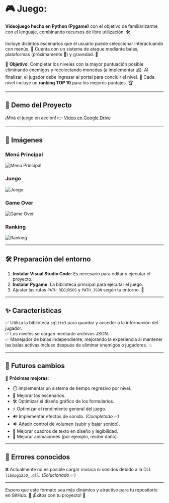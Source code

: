 # 🎮 Juego: 

**Videojuego hecho en Python (Pygame)** con el objetivo de familiarizarme con el lenguaje, combinando recursos de libre utilización. 🛠️ 

Incluye distintos escenarios que el usuario puede seleccionar interactuando con menús. 📜 Cuenta con un sistema de ataque mediante balas, plataformas (próximamente 🚧) y gravedad. 🌌

🎯 **Objetivo**: Completar los niveles con la mayor puntuación posible eliminando enemigos y recolectando monedas (a implementar 💰). Al finalizar, el jugador debe ingresar al portal para concluir el nivel. 🚪 Cada nivel incluye un **ranking TOP 10** para los mejores puntajes. 🏆

---

## 🎥 Demo del Proyecto

¡Mirá el juego en acción! 👉 [Video en Google Drive](https://drive.google.com/file/d/1kFLGx_ke-waVkJksnOW7EMRiVJQZSXF8/view)

---

## 📸 Imágenes

### Menú Principal
![Menú Principal](https://private-user-images.githubusercontent.com/106789613/396240749-f27650c2-9697-4713-9c17-a7ae05a29b04.PNG?jwt=...)

### Juego
![Juego](https://private-user-images.githubusercontent.com/106789613/396240771-6d348571-f9f1-415c-8e1f-52c7668599dc.PNG?jwt=...)

### Game Over
![Game Over](https://private-user-images.githubusercontent.com/106789613/396240708-67d557bb-1f41-4806-93c7-14de22d5c772.PNG?jwt=...)

### Ranking
![Ranking](https://private-user-images.githubusercontent.com/106789613/396240807-d862eadf-6727-49a9-9ac7-c4994252ef6f.PNG?jwt=...)

---

## 🛠️ Preparación del entorno

1. **Instalar Visual Studio Code**: Es necesario para editar y ejecutar el proyecto.
2. **Instalar Pygame**: La biblioteca principal para ejecutar el juego.
3. Ajustar las rutas `PATH_RECURSOS` y `PATH_JSON` según tu entorno. 📂

---

## ✨ Características

✅ Utiliza la biblioteca `sqlite3` para guardar y acceder a la información del jugador.  
✅ Los niveles se cargan mediante archivos JSON.  
✅ Manejador de balas independiente, mejorando la experiencia al mantener las balas activas incluso después de eliminar enemigos o jugadores. 💥

---

## 🚀 Futuros cambios

🔄 **Próximas mejoras**:  
- ⏱️ Implementar un sistema de tiempo regresivo por nivel.  
- 🎨 Mejorar los escenarios.  
- 🛠️ Optimizar el diseño gráfico de los formularios.  
- ⚡ Optimizar el rendimiento general del juego.  
- 🔊 Implementar efectos de sonido. *(Completado ✅)*  
- 🔉 Añadir control de volumen (subir y bajar sonido).  
- 📝 Mejorar cuadros de texto en diseño y legibilidad.  
- 🕺 Mejorar animaciones (por ejemplo, recibir daño).

---

## 🐞 Errores conocidos

❌ Actualmente no es posible cargar música ni sonidos debido a la DLL `libmpg1230_.dll`. *(Solucionado ✅)*  

---

Espero que este formato sea más dinámico y atractivo para tu repositorio en GitHub. 🚀 ¡Éxitos con tu proyecto! 🎉
